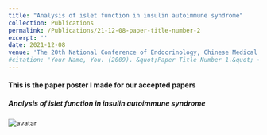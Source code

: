```yaml
---
title: "Analysis of islet function in insulin autoimmune syndrome"
collection: Publications
permalink: /Publications/21-12-08-paper-title-number-2
excerpt: ''
date: 2021-12-08
venue: 'The 20th National Conference of Endocrinology, Chinese Medical Association'
#citation: 'Your Name, You. (2009). &quot;Paper Title Number 1.&quot; <i>Journal 1</i>. 1(1).'
---
```



#### This is the paper poster I made for our accepted papers



##### Analysis of islet function in insulin autoimmune syndrome

![avatar](http://chengsy11.github.io/files/poster.jpeg)

